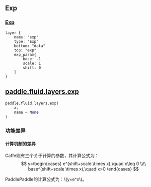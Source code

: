 ## Exp


### [Exp](http://caffe.berkeleyvision.org/tutorial/layers/exp.html)
```
layer {
	name: "exp"
	type: "Exp"
	bottom: "data"
	top: "exp"	
	exp_param{
		base: -1
		scale: 1
		shift: 0
	}
}
```


## [paddle.fluid.layers.exp](http://paddlepaddle.org/documentation/docs/zh/1.3/api_cn/layers_cn.html#permalink-186-exp)
```python
paddle.fluid.layers.exp(
	x,
	name = None
)
```  

### 功能差异
#### 计算机制的差异 
Caffe则有三个关于计算的参数，其计算公式为：  
$$
y=\begin{cases}
e^(shift+scale \times x),\quad x\leq 0 \\\\
base^(shift+scale \times x),\quad x>0
\end{cases}
$$
         

PaddlePaddle的计算公式为：\\(y=e^x\\)。 

